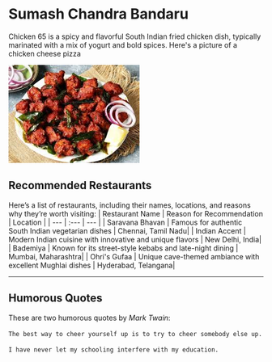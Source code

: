 # Sumash Chandra Bandaru
Chicken 65 is a spicy and flavorful South Indian fried chicken dish, typically marinated with a mix of yogurt and bold spices.
Here's a picture of a chicken cheese pizza

![image](download.jpg)

## Recommended Restaurants
Here’s a list of restaurants, including their names, locations, and reasons why they’re worth visiting:
| Restaurant Name | Reason for Recommendation | Location |
| --- | :--- | --- |
| Saravana Bhavan | Famous for authentic South Indian vegetarian dishes | Chennai, Tamil Nadu|
| Indian Accent | Modern Indian cuisine with innovative and unique flavors | New Delhi, India|
| Bademiya | Known for its street-style kebabs and late-night dining | Mumbai, Maharashtra|
| Ohri's Gufaa | Unique cave-themed ambiance with excellent Mughlai dishes | Hyderabad, Telangana|

***
## Humorous Quotes
These are two humorous quotes by *Mark Twain*:

 ```The best way to cheer yourself up is to try to cheer somebody else up.```
   
 ```I have never let my schooling interfere with my education.```

